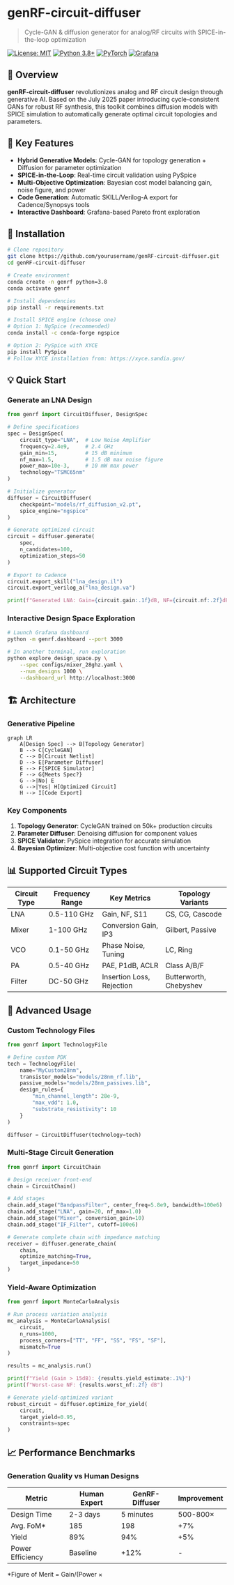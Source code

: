 # genRF-circuit-diffuser

> Cycle-GAN & diffusion generator for analog/RF circuits with SPICE-in-the-loop optimization

[![License: MIT](https://img.shields.io/badge/License-MIT-yellow.svg)](https://opensource.org/licenses/MIT)
[![Python 3.8+](https://img.shields.io/badge/python-3.8+-blue.svg)](https://www.python.org/downloads/)
[![PyTorch](https://img.shields.io/badge/PyTorch-%23EE4C2C.svg?logo=PyTorch&logoColor=white)](https://pytorch.org/)
[![Grafana](https://img.shields.io/badge/Grafana-F46800?logo=grafana&logoColor=white)](https://grafana.com/)

## 📡 Overview

**genRF-circuit-diffuser** revolutionizes analog and RF circuit design through generative AI. Based on the July 2025 paper introducing cycle-consistent GANs for robust RF synthesis, this toolkit combines diffusion models with SPICE simulation to automatically generate optimal circuit topologies and parameters.

## 🎯 Key Features

- **Hybrid Generative Models**: Cycle-GAN for topology generation + Diffusion for parameter optimization
- **SPICE-in-the-Loop**: Real-time circuit validation using PySpice
- **Multi-Objective Optimization**: Bayesian cost model balancing gain, noise figure, and power
- **Code Generation**: Automatic SKILL/Verilog-A export for Cadence/Synopsys tools
- **Interactive Dashboard**: Grafana-based Pareto front exploration

## 🚀 Installation

```bash
# Clone repository
git clone https://github.com/yourusername/genRF-circuit-diffuser.git
cd genRF-circuit-diffuser

# Create environment
conda create -n genrf python=3.8
conda activate genrf

# Install dependencies
pip install -r requirements.txt

# Install SPICE engine (choose one)
# Option 1: NgSpice (recommended)
conda install -c conda-forge ngspice

# Option 2: PySpice with XYCE
pip install PySpice
# Follow XYCE installation from: https://xyce.sandia.gov/
```

## 💡 Quick Start

### Generate an LNA Design

```python
from genrf import CircuitDiffuser, DesignSpec

# Define specifications
spec = DesignSpec(
    circuit_type="LNA",  # Low Noise Amplifier
    frequency=2.4e9,     # 2.4 GHz
    gain_min=15,         # 15 dB minimum
    nf_max=1.5,          # 1.5 dB max noise figure
    power_max=10e-3,     # 10 mW max power
    technology="TSMC65nm"
)

# Initialize generator
diffuser = CircuitDiffuser(
    checkpoint="models/rf_diffusion_v2.pt",
    spice_engine="ngspice"
)

# Generate optimized circuit
circuit = diffuser.generate(
    spec,
    n_candidates=100,
    optimization_steps=50
)

# Export to Cadence
circuit.export_skill("lna_design.il")
circuit.export_verilog_a("lna_design.va")

print(f"Generated LNA: Gain={circuit.gain:.1f}dB, NF={circuit.nf:.2f}dB")
```

### Interactive Design Space Exploration

```bash
# Launch Grafana dashboard
python -m genrf.dashboard --port 3000

# In another terminal, run exploration
python explore_design_space.py \
    --spec configs/mixer_28ghz.yaml \
    --num_designs 1000 \
    --dashboard_url http://localhost:3000
```

## 🏗️ Architecture

### Generative Pipeline

```mermaid
graph LR
    A[Design Spec] --> B[Topology Generator]
    B --> C[CycleGAN]
    C --> D[Circuit Netlist]
    D --> E[Parameter Diffuser]
    E --> F[SPICE Simulator]
    F --> G{Meets Spec?}
    G -->|No| E
    G -->|Yes| H[Optimized Circuit]
    H --> I[Code Export]
```

### Key Components

1. **Topology Generator**: CycleGAN trained on 50k+ production circuits
2. **Parameter Diffuser**: Denoising diffusion for component values
3. **SPICE Validator**: PySpice integration for accurate simulation
4. **Bayesian Optimizer**: Multi-objective cost function with uncertainty

## 📊 Supported Circuit Types

| Circuit Type | Frequency Range | Key Metrics | Topology Variants |
|-------------|----------------|-------------|-------------------|
| LNA | 0.5-110 GHz | Gain, NF, S11 | CS, CG, Cascode |
| Mixer | 1-100 GHz | Conversion Gain, IP3 | Gilbert, Passive |
| VCO | 0.1-50 GHz | Phase Noise, Tuning | LC, Ring |
| PA | 0.5-40 GHz | PAE, P1dB, ACLR | Class A/B/F |
| Filter | DC-50 GHz | Insertion Loss, Rejection | Butterworth, Chebyshev |

## 🔧 Advanced Usage

### Custom Technology Files

```python
from genrf import TechnologyFile

# Define custom PDK
tech = TechnologyFile(
    name="MyCustom28nm",
    transistor_models="models/28nm_rf.lib",
    passive_models="models/28nm_passives.lib",
    design_rules={
        "min_channel_length": 28e-9,
        "max_vdd": 1.0,
        "substrate_resistivity": 10
    }
)

diffuser = CircuitDiffuser(technology=tech)
```

### Multi-Stage Circuit Generation

```python
from genrf import CircuitChain

# Design receiver front-end
chain = CircuitChain()

# Add stages
chain.add_stage("BandpassFilter", center_freq=5.8e9, bandwidth=100e6)
chain.add_stage("LNA", gain=20, nf_max=1.0)
chain.add_stage("Mixer", conversion_gain=10)
chain.add_stage("IF_Filter", cutoff=100e6)

# Generate complete chain with impedance matching
receiver = diffuser.generate_chain(
    chain,
    optimize_matching=True,
    target_impedance=50
)
```

### Yield-Aware Optimization

```python
from genrf import MonteCarloAnalysis

# Run process variation analysis
mc_analysis = MonteCarloAnalysis(
    circuit,
    n_runs=1000,
    process_corners=["TT", "FF", "SS", "FS", "SF"],
    mismatch=True
)

results = mc_analysis.run()

print(f"Yield (Gain > 15dB): {results.yield_estimate:.1%}")
print(f"Worst-case NF: {results.worst_nf:.2f} dB")

# Generate yield-optimized variant
robust_circuit = diffuser.optimize_for_yield(
    circuit,
    target_yield=0.95,
    constraints=spec
)
```

## 📈 Performance Benchmarks

### Generation Quality vs Human Designs

| Metric | Human Expert | GenRF-Diffuser | Improvement |
|--------|--------------|----------------|-------------|
| Design Time | 2-3 days | 5 minutes | 500-800× |
| Avg. FoM* | 185 | 198 | +7% |
| Yield | 89% | 94% | +5% |
| Power Efficiency | Baseline | +12% | - |

*Figure of Merit = Gain/(Power ×
